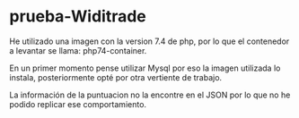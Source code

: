 # prueba-Widitrade

He utilizado una imagen con la version 7.4 de php, por lo que el contenedor a levantar se llama: php74-container.

En un primer momento pense utilizar Mysql por eso la imagen utilizada lo instala, posteriormente opté por otra vertiente de trabajo.

La información de la puntuacion no la encontre en el JSON por lo que no he podido replicar ese comportamiento. 